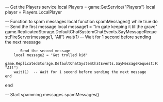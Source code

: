 -- Get the Players service
local Players = game:GetService("Players")
local player = Players.LocalPlayer

-- Function to spam messages
local function spamMessages()
    while true do
        -- Send the first message
        local message1 = "Im gate keeping it til the grave"
        game.ReplicatedStorage.DefaultChatSystemChatEvents.SayMessageRequest:FireServer(message1, "All")
        wait(1)  -- Wait for 1 second before sending the next message

        -- Send the second message
        local message2 = "Get trolled kid"
        game.ReplicatedStorage.DefaultChatSystemChatEvents.SayMessageRequest:FireServer(message2, "All")
        wait(1)  -- Wait for 1 second before sending the next message
    end
end

-- Start spamming messages
spamMessages()
